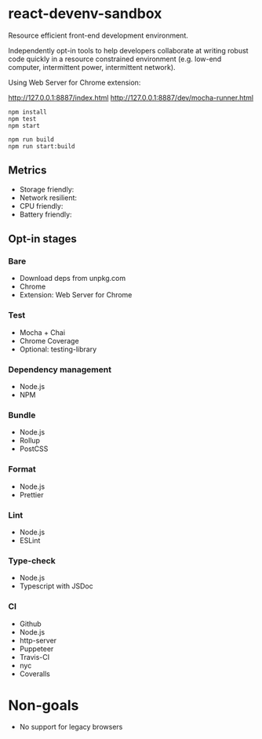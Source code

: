 # react-devenv-sandbox

Resource efficient front-end development environment.

Independently opt-in tools to help developers collaborate at writing robust code quickly in a resource constrained environment (e.g. low-end computer, intermittent power, intermittent network).

Using Web Server for Chrome extension:

http://127.0.0.1:8887/index.html
http://127.0.0.1:8887/dev/mocha-runner.html

```shell
npm install
npm test
npm start
```

```shell
npm run build
npm run start:build
```

## Metrics

- Storage friendly:
- Network resilient:
- CPU friendly:
- Battery friendly:

## Opt-in stages

### Bare

- Download deps from unpkg.com
- Chrome
- Extension: Web Server for Chrome

### Test

- Mocha + Chai
- Chrome Coverage
- Optional: testing-library

### Dependency management

- Node.js
- NPM

### Bundle

- Node.js
- Rollup
- PostCSS

### Format

- Node.js
- Prettier

### Lint

- Node.js
- ESLint

### Type-check

- Node.js
- Typescript with JSDoc

### CI

- Github
- Node.js
- http-server
- Puppeteer
- Travis-CI
- nyc
- Coveralls

# Non-goals

- No support for legacy browsers

